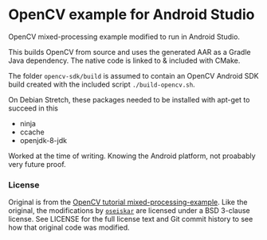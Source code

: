 # OpenCV example for Android Studio

OpenCV mixed-processing example modified to run in Android Studio.

This builds OpenCV from source and uses the generated AAR as a Gradle Java dependency.
The native code is linked to & included with CMake.

The folder `opencv-sdk/build` is assumed to contain an OpenCV Android SDK build created
with the included script `./build-opencv.sh`.

On Debian Stretch, these packages needed to be installed with apt-get to succeed in this

 * ninja
 * ccache
 * openjdk-8-jdk

Worked at the time of writing. Knowing the Android platform, not proabably very future proof.

### License

Original is from the [OpenCV tutorial mixed-processing-example](https://github.com/opencv/opencv/tree/2b35c1708b43e2f9e9173c8ee31808214f6ee3e6/samples/android/tutorial-2-mixedprocessing).
Like the original, the modifications by [`oseiskar`](https://github.com/oseiskar) are
licensed under a BSD 3-clause license.
See LICENSE for the full license text and Git commit history to see how that original code was modified.
